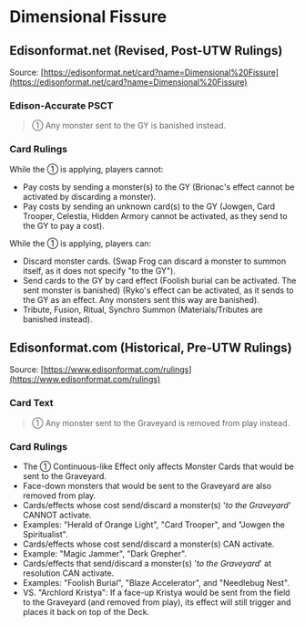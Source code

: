 # Dimensional Fissure

## Edisonformat.net (Revised, Post-UTW Rulings)

Source: [https://edisonformat.net/card?name=Dimensional%20Fissure](https://edisonformat.net/card?name=Dimensional%20Fissure)

### Edison-Accurate PSCT

> ① Any monster sent to the GY is banished instead.

### Card Rulings

While the ① is applying, players cannot:
*   Pay costs by sending a monster(s) to the GY
(Brionac's effect cannot be activated by discarding a monster).
*   Pay costs by sending an unknown card(s) to the GY
(Jowgen, Card Trooper, Celestia, Hidden Armory cannot be activated, as they send to the GY to pay a cost).

While the ① is applying, players can:
*   Discard monster cards.
(Swap Frog can discard a monster to summon itself, as it does not specify "to the GY").
*   Send cards to the GY by card effect
(Foolish burial can be activated. The sent monster is banished)
(Ryko's effect can be activated, as it sends to the GY as an effect. Any monsters sent this way are banished).
*   Tribute, Fusion, Ritual, Synchro Summon
(Materials/Tributes are banished instead).


## Edisonformat.com (Historical, Pre-UTW Rulings)

Source: [https://www.edisonformat.com/rulings](https://www.edisonformat.com/rulings)

### Card Text

> ① Any monster sent to the Graveyard is removed from play instead.

### Card Rulings

*   The ① Continuous-like Effect only affects Monster Cards that would be sent to the Graveyard.
*   Face-down monsters that would be sent to the Graveyard are also removed from play.
*   Cards/effects whose cost send/discard a monster(s) '_to the Graveyard_' CANNOT activate.
*   Examples: "Herald of Orange Light", "Card Trooper", and "Jowgen the Spiritualist".
*   Cards/effects whose cost send/discard a monster(s) CAN activate.
*   Example: "Magic Jammer", "Dark Grepher".
*   Cards/effects that send/discard a monster(s) '_to the Graveyard_' at resolution CAN activate.
*   Examples: "Foolish Burial", "Blaze Accelerator", and "Needlebug Nest".
*   VS. "Archlord Kristya": If a face-up Kristya would be sent from the field to the Graveyard (and removed from play), its effect will still trigger and places it back on top of the Deck.


